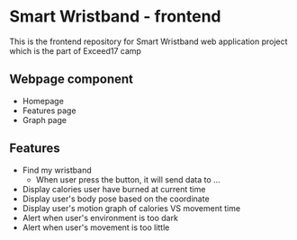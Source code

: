 # Smart Wristband - frontend
This is the frontend repository for Smart Wristband web application project which is the part of Exceed17 camp

## Webpage component

- Homepage
- Features page
- Graph page

## Features

- Find my wristband
  -  When user press the button, it will send data to ... 
- Display calories user have burned at current time
- Display user's body pose based on the coordinate
- Display user's motion graph of calories VS movement time
- Alert when user's environment is too dark
- Alert when user's movement is too little
